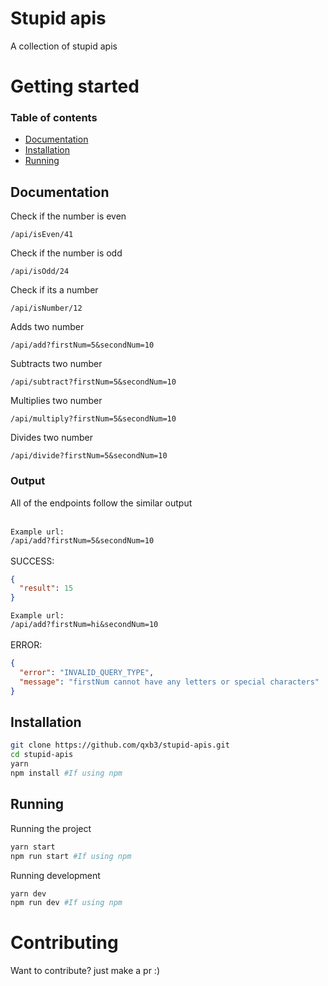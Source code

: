 # Stupid apis

A collection of stupid apis

# Getting started
### Table of contents
<ul>
  <li><a href="#Documentation">Documentation</a></li>
  <li><a href="#Installation">Installation</a></li>
  <li><a href="#Running">Running</a></li>
</ul>

## Documentation

Check if the number is even
```
/api/isEven/41
```

Check if the number is odd
```
/api/isOdd/24
```

Check if its a number
```
/api/isNumber/12
```

Adds two number
```
/api/add?firstNum=5&secondNum=10
```

Subtracts two number
```
/api/subtract?firstNum=5&secondNum=10
```

Multiplies two number
```
/api/multiply?firstNum=5&secondNum=10
```

Divides two number
```
/api/divide?firstNum=5&secondNum=10
```

### Output
All of the endpoints follow the similar output<br><br>

`Example url:`<br>
`/api/add?firstNum=5&secondNum=10`<br><br>
SUCCESS:
```json
{
  "result": 15
}
```

`Example url:`<br>
`/api/add?firstNum=hi&secondNum=10`<br><br>
ERROR:
```json
{
  "error": "INVALID_QUERY_TYPE",
  "message": "firstNum cannot have any letters or special characters"
}
```

## Installation

```bash
git clone https://github.com/qxb3/stupid-apis.git
cd stupid-apis
yarn
npm install #If using npm
```

## Running

Running the project
```bash
yarn start
npm run start #If using npm
```

Running development
```bash
yarn dev
npm run dev #If using npm
```

# Contributing

Want to contribute? just make a pr :)
